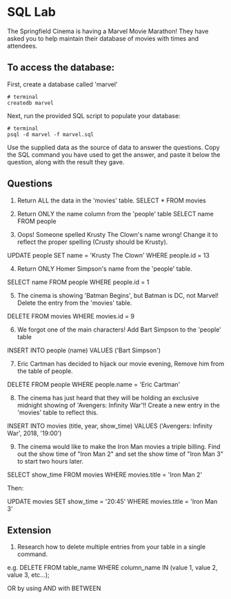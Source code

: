 # SQL Lab

The Springfield Cinema is having a Marvel Movie Marathon! They have asked you to help maintain their database of movies with times and attendees.

## To access the database:

First, create a database called 'marvel'

```
# terminal
createdb marvel
```

Next, run the provided SQL script to populate your database:

```
# terminal
psql -d marvel -f marvel.sql
```

Use the supplied data as the source of data to answer the questions. Copy the SQL command you have used to get the answer, and paste it below the question, along with the result they gave.

## Questions

1.  Return ALL the data in the 'movies' table.
SELECT * FROM movies

2.  Return ONLY the name column from the 'people' table
SELECT name FROM people

3.  Oops! Someone spelled Krusty The Clown's name wrong! Change it to reflect the proper spelling (Crusty should be Krusty).

UPDATE people
SET name = 'Krusty The Clown'
WHERE people.id = 13

4.  Return ONLY Homer Simpson's name from the 'people' table.

SELECT name FROM people
WHERE people.id = 1

5.  The cinema is showing 'Batman Begins', but Batman is DC, not Marvel! Delete the entry from the 'movies' table.

DELETE FROM movies
WHERE movies.id = 9

6.  We forgot one of the main characters! Add Bart Simpson to the 'people' table

INSERT INTO people (name) VALUES ('Bart Simpson')

7.  Eric Cartman has decided to hijack our movie evening, Remove him from the table of people.

DELETE FROM people
WHERE people.name = 'Eric Cartman'

8.  The cinema has just heard that they will be holding an exclusive midnight showing of 'Avengers: Infinity War'!! Create a new entry in the 'movies' table to reflect this.

INSERT INTO movies (title, year, show_time) VALUES ('Avengers: Infinity War', 2018, '19:00')

9.  The cinema would like to make the Iron Man movies a triple billing. Find out the show time of "Iron Man 2" and set the show time of "Iron Man 3" to start two hours later.

SELECT show_time FROM movies
WHERE movies.title = 'Iron Man 2'

Then:

UPDATE movies
SET show_time = '20:45'
WHERE movies.title = 'Iron Man 3'

## Extension

1.  Research how to delete multiple entries from your table in a single command.

e.g. 
DELETE FROM table_name
WHERE column_name IN (value 1, value 2, value 3, etc...);

OR by using AND with BETWEEN